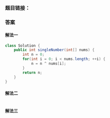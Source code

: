 ## 

### 题目链接：



### 答案

#### 解法一

```Java
class Solution {
    public int singleNumber(int[] nums) {
        int n = 0;
        for(int i = 0; i < nums.length; ++i) {
            n = n ^ nums[i];
        }
        return n;
    }
}
```
#### 解法二

```Java

```

#### 解法三

```Java

```
